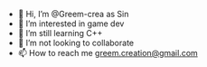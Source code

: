 - 👋 Hi, I’m @Greem-crea as Sin
- 👀 I’m interested in game dev
- 🌱 I’m still learning C++
- 💞️ I’m not looking to collaborate
- 📫 How to reach me greem.creation@gmail.com

<!---
Greem-crea/Greem-crea is a ✨ special ✨ repository because its `README.md` (this file) appears on your GitHub profile.
You can click the Preview link to take a look at your changes.
--->
